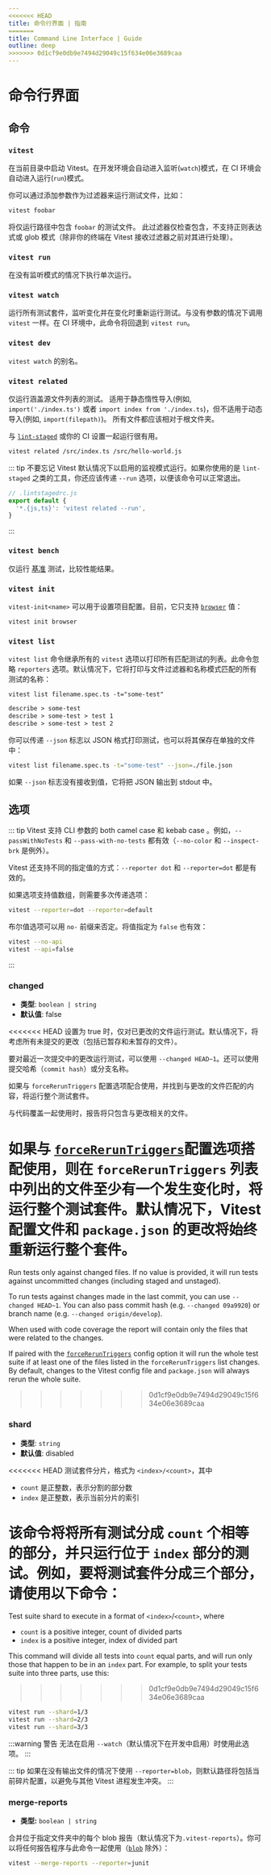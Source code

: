 ```yaml
---
<<<<<<< HEAD
title: 命令行界面 | 指南
=======
title: Command Line Interface | Guide
outline: deep
>>>>>>> 0d1cf9e0db9e7494d29049c15f634e06e3689caa
---
```


# 命令行界面

## 命令

### `vitest`

在当前目录中启动 Vitest。在开发环境会自动进入监听(`watch`)模式，在 CI 环境会自动进入运行(`run`)模式。

你可以通过添加参数作为过滤器来运行测试文件，比如：

```bash
vitest foobar
```

将仅运行路径中包含 `foobar` 的测试文件。 此过滤器仅检查包含，不支持正则表达式或 glob 模式（除非你的终端在 Vitest 接收过滤器之前对其进行处理）。

### `vitest run`

在没有监听模式的情况下执行单次运行。

### `vitest watch`

运行所有测试套件，监听变化并在变化时重新运行测试。与没有参数的情况下调用 `vitest` 一样。在 CI 环境中，此命令将回退到 `vitest run`。

### `vitest dev`

`vitest watch` 的别名。

### `vitest related`

仅运行涵盖源文件列表的测试。 适用于静态惰性导入(例如, `import('./index.ts')` 或者 `import index from './index.ts`)，但不适用于动态导入(例如, `import(filepath)`)。 所有文件都应该相对于根文件夹。

与 [`lint-staged`](https://github.com/okonet/lint-staged) 或你的 CI 设置一起运行很有用。

```bash
vitest related /src/index.ts /src/hello-world.js
```

::: tip
不要忘记 Vitest 默认情况下以启用的监视模式运行。如果你使用的是 `lint-staged` 之类的工具，你还应该传递 `--run` 选项，以便该命令可以正常退出。

```js
// .lintstagedrc.js
export default {
  '*.{js,ts}': 'vitest related --run',
}
```

:::

### `vitest bench`

仅运行 [基准](https://vitest.dev/guide/features.html#benchmarking-experimental) 测试，比较性能结果。

### `vitest init`

`vitest-init<name>` 可以用于设置项目配置。目前，它只支持 [`browser`](/guide/browser/) 值：

```bash
vitest init browser
```

### `vitest list`

`vitest list` 命令继承所有的 `vitest` 选项以打印所有匹配测试的列表。此命令忽略 `reporters` 选项。默认情况下，它将打印与文件过滤器和名称模式匹配的所有测试的名称：

```shell
vitest list filename.spec.ts -t="some-test"
```

```txt
describe > some-test
describe > some-test > test 1
describe > some-test > test 2
```

你可以传递 `--json` 标志以 JSON 格式打印测试，也可以将其保存在单独的文件中：

```bash
vitest list filename.spec.ts -t="some-test" --json=./file.json
```

如果 `--json` 标志没有接收到值，它将把 JSON 输出到 stdout 中。

## 选项

::: tip
Vitest 支持 CLI 参数的 both camel case 和 kebab case 。例如，`--passWithNoTests` 和 `--pass-with-no-tests` 都有效（`--no-color` 和 `--inspect-brk` 是例外）。

Vitest 还支持不同的指定值的方式：`--reporter dot` 和 `--reporter=dot` 都是有效的。

如果选项支持值数组，则需要多次传递选项：

```bash
vitest --reporter=dot --reporter=default
```

布尔值选项可以用 `no-` 前缀来否定。将值指定为 `false` 也有效：

```bash
vitest --no-api
vitest --api=false
```

:::

<!--@include: ./cli-generated.md-->

### changed

- **类型**: `boolean | string`
- **默认值**: false

<<<<<<< HEAD
  设置为 true 时，仅对已更改的文件运行测试。默认情况下，将考虑所有未提交的更改（包括已暂存和未暂存的文件）。

  要对最近一次提交中的更改运行测试，可以使用 `--changed HEAD~1`。还可以使用提交哈希（`commit hash`）或分支名称。

  如果与 `forceRerunTriggers` 配置选项配合使用，并找到与更改的文件匹配的内容，将运行整个测试套件。

  与代码覆盖一起使用时，报告将只包含与更改相关的文件。

  如果与 [`forceRerunTriggers`](/config/#forcereruntriggers)配置选项搭配使用，则在 `forceRerunTriggers` 列表中列出的文件至少有一个发生变化时，将运行整个测试套件。默认情况下，Vitest 配置文件和 `package.json` 的更改将始终重新运行整个套件。
=======
Run tests only against changed files. If no value is provided, it will run tests against uncommitted changes (including staged and unstaged).

To run tests against changes made in the last commit, you can use `--changed HEAD~1`. You can also pass commit hash (e.g. `--changed 09a9920`) or branch name (e.g. `--changed origin/develop`).

When used with code coverage the report will contain only the files that were related to the changes.

If paired with the [`forceRerunTriggers`](/config/#forcereruntriggers) config option it will run the whole test suite if at least one of the files listed in the `forceRerunTriggers` list changes. By default, changes to the Vitest config file and `package.json` will always rerun the whole suite.
>>>>>>> 0d1cf9e0db9e7494d29049c15f634e06e3689caa

### shard

- **类型**: `string`
- **默认值**: disabled

<<<<<<< HEAD
  测试套件分片，格式为 `<index>/<count>`，其中

  - `count` 是正整数，表示分割的部分数
  - `index` 是正整数，表示当前分片的索引

  该命令将将所有测试分成 `count` 个相等的部分，并只运行位于 `index` 部分的测试。例如，要将测试套件分成三个部分，请使用以下命令：
=======
Test suite shard to execute in a format of `<index>`/`<count>`, where

- `count` is a positive integer, count of divided parts
- `index` is a positive integer, index of divided part

This command will divide all tests into `count` equal parts, and will run only those that happen to be in an `index` part. For example, to split your tests suite into three parts, use this:
>>>>>>> 0d1cf9e0db9e7494d29049c15f634e06e3689caa

```sh
vitest run --shard=1/3
vitest run --shard=2/3
vitest run --shard=3/3
```

:::warning 警告
无法在启用 `--watch`（默认情况下在开发中启用）时使用此选项。
:::

::: tip
如果在没有输出文件的情况下使用 `--reporter=blob`，则默认路径将包括当前碎片配置，以避免与其他 Vitest 进程发生冲突。
:::

### merge-reports

- **类型:** `boolean | string`

合并位于指定文件夹中的每个 blob 报告（默认情况下为`.vitest-reports`）。你可以将任何报告程序与此命令一起使用（[`blob`](/guide/reporters#blob-reporter) 除外）：

```sh
vitest --merge-reports --reporter=junit
```

[cac's dot notation]: https://github.com/cacjs/cac#dot-nested-options
